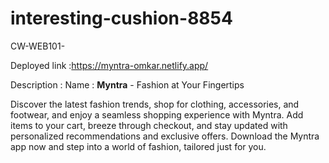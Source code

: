# interesting-cushion-8854
CW-WEB101-

Deployed link :https://myntra-omkar.netlify.app/

Description :
Name : **Myntra** - Fashion at Your Fingertips

Discover the latest fashion trends, shop for clothing, accessories, and footwear, and enjoy a seamless shopping experience with Myntra. Add items to your cart, breeze through checkout, and stay updated with personalized recommendations and exclusive offers. Download the Myntra app now and step into a world of fashion, tailored just for you.

